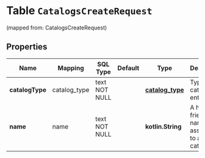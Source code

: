 
# Table `CatalogsCreateRequest`
(mapped from: CatalogsCreateRequest)

## Properties
Name | Mapping | SQL Type | Default | Type | Description | Notes
---- | ------- | -------- | ------- | ---- | ----------- | -----
**catalogType** | catalog_type | text NOT NULL |  | [**catalog_type**](#CatalogType) | Type of the catalog entity. | 
**name** | name | text NOT NULL |  | **kotlin.String** | A human-friendly name associated to a given catalog. | 




